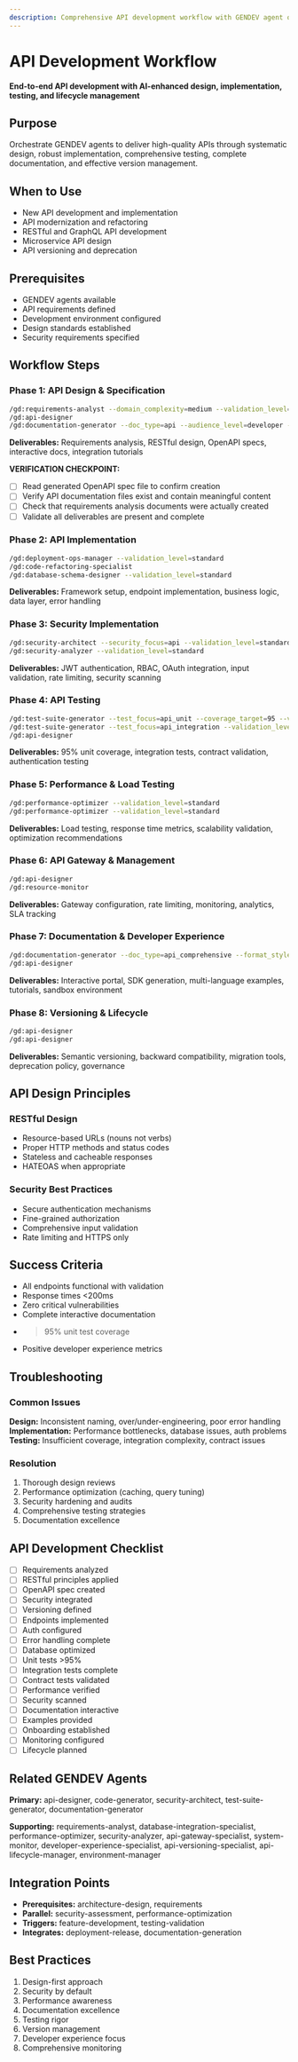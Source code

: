 ```yaml
---
description: Comprehensive API development workflow with GENDEV agent orchestration for design, implementation, testing, documentation, and versioning
---
```


# API Development Workflow

**End-to-end API development with AI-enhanced design, implementation, testing, and lifecycle management**

## Purpose

Orchestrate GENDEV agents to deliver high-quality APIs through systematic design, robust implementation, comprehensive testing, complete documentation, and effective version management.

## When to Use

- New API development and implementation
- API modernization and refactoring
- RESTful and GraphQL API development
- Microservice API design
- API versioning and deprecation

## Prerequisites

- GENDEV agents available
- API requirements defined
- Development environment configured
- Design standards established
- Security requirements specified

## Workflow Steps

### Phase 1: API Design & Specification

```bash
/gd:requirements-analyst --domain_complexity=medium --validation_level=standard --stakeholder_count=5 --timeline_constraint=normal
/gd:api-designer
/gd:documentation-generator --doc_type=api --audience_level=developer --validation_level=standard
```

**Deliverables:** Requirements analysis, RESTful design, OpenAPI specs, interactive docs, integration tutorials

**VERIFICATION CHECKPOINT:**
- [ ] Read generated OpenAPI spec file to confirm creation
- [ ] Verify API documentation files exist and contain meaningful content
- [ ] Check that requirements analysis documents were actually created
- [ ] Validate all deliverables are present and complete

### Phase 2: API Implementation

```bash
/gd:deployment-ops-manager --validation_level=standard
/gd:code-refactoring-specialist
/gd:database-schema-designer --validation_level=standard
```

**Deliverables:** Framework setup, endpoint implementation, business logic, data layer, error handling

### Phase 3: Security Implementation

```bash
/gd:security-architect --security_focus=api --validation_level=standard
/gd:security-analyzer --validation_level=standard
```

**Deliverables:** JWT authentication, RBAC, OAuth integration, input validation, rate limiting, security scanning

### Phase 4: API Testing

```bash
/gd:test-suite-generator --test_focus=api_unit --coverage_target=95 --validation_level=standard
/gd:test-suite-generator --test_focus=api_integration --validation_level=standard
/gd:api-designer
```

**Deliverables:** 95% unit coverage, integration tests, contract validation, authentication testing

### Phase 5: Performance & Load Testing

```bash
/gd:performance-optimizer --validation_level=standard
/gd:performance-optimizer --validation_level=standard
```

**Deliverables:** Load testing, response time metrics, scalability validation, optimization recommendations

### Phase 6: API Gateway & Management

```bash
/gd:api-designer
/gd:resource-monitor
```

**Deliverables:** Gateway configuration, rate limiting, monitoring, analytics, SLA tracking

### Phase 7: Documentation & Developer Experience

```bash
/gd:documentation-generator --doc_type=api_comprehensive --format_style=interactive --validation_level=standard
/gd:api-designer
```

**Deliverables:** Interactive portal, SDK generation, multi-language examples, tutorials, sandbox environment

### Phase 8: Versioning & Lifecycle

```bash
/gd:api-designer
/gd:api-designer
```

**Deliverables:** Semantic versioning, backward compatibility, migration tools, deprecation policy, governance

## API Design Principles

### RESTful Design

- Resource-based URLs (nouns not verbs)
- Proper HTTP methods and status codes
- Stateless and cacheable responses
- HATEOAS when appropriate

### Security Best Practices

- Secure authentication mechanisms
- Fine-grained authorization
- Comprehensive input validation
- Rate limiting and HTTPS only

## Success Criteria

- All endpoints functional with validation
- Response times <200ms
- Zero critical vulnerabilities
- Complete interactive documentation
- > 95% unit test coverage
- Positive developer experience metrics

## Troubleshooting

### Common Issues

**Design:** Inconsistent naming, over/under-engineering, poor error handling
**Implementation:** Performance bottlenecks, database issues, auth problems
**Testing:** Insufficient coverage, integration complexity, contract issues

### Resolution

1. Thorough design reviews
2. Performance optimization (caching, query tuning)
3. Security hardening and audits
4. Comprehensive testing strategies
5. Documentation excellence

## API Development Checklist

- [ ] Requirements analyzed
- [ ] RESTful principles applied
- [ ] OpenAPI spec created
- [ ] Security integrated
- [ ] Versioning defined
- [ ] Endpoints implemented
- [ ] Auth configured
- [ ] Error handling complete
- [ ] Database optimized
- [ ] Unit tests >95%
- [ ] Integration tests complete
- [ ] Contract tests validated
- [ ] Performance verified
- [ ] Security scanned
- [ ] Documentation interactive
- [ ] Examples provided
- [ ] Onboarding established
- [ ] Monitoring configured
- [ ] Lifecycle planned

## Related GENDEV Agents

**Primary:** api-designer, code-generator, security-architect, test-suite-generator, documentation-generator

**Supporting:** requirements-analyst, database-integration-specialist, performance-optimizer, security-analyzer, api-gateway-specialist, system-monitor, developer-experience-specialist, api-versioning-specialist, api-lifecycle-manager, environment-manager

## Integration Points

- **Prerequisites:** architecture-design, requirements
- **Parallel:** security-assessment, performance-optimization
- **Triggers:** feature-development, testing-validation
- **Integrates:** deployment-release, documentation-generation

## Best Practices

1. Design-first approach
2. Security by default
3. Performance awareness
4. Documentation excellence
5. Testing rigor
6. Version management
7. Developer experience focus
8. Comprehensive monitoring
